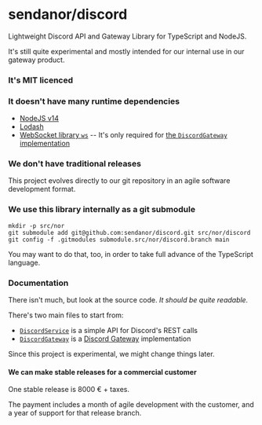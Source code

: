 # sendanor/discord

Lightweight Discord API and Gateway Library for TypeScript and NodeJS.

It's still quite experimental and mostly intended for our internal use in our gateway product.

### It's MIT licenced

### It doesn't have many runtime dependencies

 * [NodeJS v14](https://nodejs.org)
 * [Lodash](https://lodash.com)
 * [WebSocket library `ws`](https://github.com/websockets/ws) -- It's only required for [the `DiscordGateway` implementation](https://github.com/sendanor/discord/blob/main/src/DiscordGateway.ts)

### We don't have traditional releases

This project evolves directly to our git repository in an agile software development format.

### We use this library internally as a git submodule

```
mkdir -p src/nor
git submodule add git@github.com:sendanor/discord.git src/nor/discord
git config -f .gitmodules submodule.src/nor/discord.branch main
```

You may want to do that, too, in order to take full advance of the TypeScript language.

### Documentation

There isn't much, but look at the source code. *It should be quite readable.*

There's two main files to start from:

 * [`DiscordService`](https://github.com/sendanor/discord/blob/main/src/DiscordService.ts) is a simple API for Discord's REST calls
 * [`DiscordGateway`](https://github.com/sendanor/discord/blob/main/src/DiscordGateway.ts) is a [Discord Gateway](https://discord.com/developers/docs/topics/gateway) implementation

Since this project is experimental, we might change things later.

#### We can make stable releases for a commercial customer

One stable release is 8000 € + taxes.

The payment includes a month of agile development with the customer, and a year of
support for that release branch.
